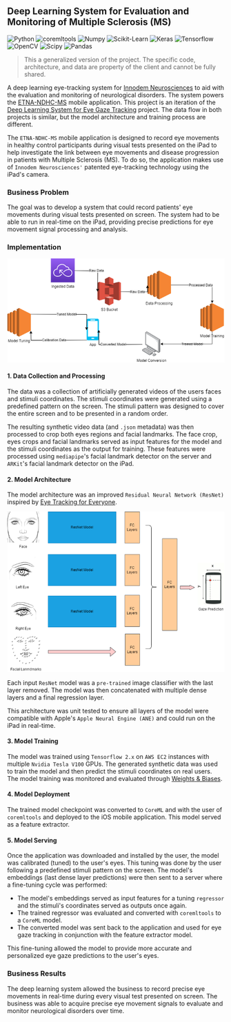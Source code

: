 ## Deep Learning System for Evaluation and Monitoring of Multiple Sclerosis (MS)

![Python](https://img.shields.io/badge/-Python-000000?style=flat&logo=Python)
![coremltools](https://img.shields.io/badge/-coremltools-000000?style=flat&logo=Coremltools)
![Numpy](https://img.shields.io/badge/-Numpy-000000?style=flat&logo=Numpy)
![Scikit-Learn](https://img.shields.io/badge/-Scikit.Learn-000000?style=flat&logo=Scikit-Learn)
![Keras](https://img.shields.io/badge/-Keras-000000?style=flat&logo=Keras)
![Tensorflow](https://img.shields.io/badge/-Tensorflow-000000?style=flat&logo=Tensorflow)
![OpenCV](https://img.shields.io/badge/-OpenCV-000000?style=flat&logo=OpenCV)
![Scipy](https://img.shields.io/badge/-Scipy-000000?style=flat&logo=Scipy)
![Pandas](https://img.shields.io/badge/-Pandas-000000?style=flat&logo=Pandas)

> This a generalized version of the project. The specific code, architecture, and data are property of the client and 
cannot be fully shared.

A deep learning eye-tracking system for [Innodem Neurosciences](https://innodemneurosciences.com/) to aid with the 
evaluation and monitoring of neurological disorders. The system powers the [ETNA-NDHC-MS](
https://apps.apple.com/us/app/etna-ndhc-ms/id1575499467) mobile application. 
This project is an iteration of the [Deep Learning System for Eye Gaze Tracking](
https://github.com/danvargg/danvargg/blob/main/docs/projects/pigio/README.md) project. The data flow in both projects is 
similar, but the model architecture and training process are different.

The `ETNA-NDHC-MS` mobile application is designed to record eye movements in healthy control participants during visual 
tests presented on the iPad to help investigate the link between eye movements and disease progression in patients with 
Multiple Sclerosis (MS). To do so, the application makes use of `Innodem Neurosciences'` patented eye-tracking technology 
using the iPad's camera.

### Business Problem

The goal was to develop a system that could record patients' eye movements during visual tests presented on screen. 
The system had to be able to run in real-time on the iPad, providing precise predictions for eye movement signal 
processing and analysis.

### Implementation

<img src="https://github.com/danvargg/danvargg/blob/main/docs/projects/pigio/images/data_flow.png">

#### 1. Data Collection and Processing

The data was a collection of artificially generated videos of the users faces and stimuli coordinates. The stimuli
coordinates were generated using a predefined pattern on the screen. The stimuli pattern was designed to cover the 
entire screen and to be presented in a random order.

The resulting synthetic video data (and `.json` metadata) was then processed to crop both eyes regions and facial 
landmarks. The face crop, eyes crops and facial landmarks served as input features for the model and the stimuli 
coordinates as the output for training. These features were processed using `mediapipe`'s facial landmark detector on 
the server and `ARKit`'s facial landmark detector on the iPad.

#### 2. Model Architecture

The model architecture was an improved `Residual Neural Network (ResNet)` inspired by [Eye Tracking for Everyone](
https://arxiv.org/abs/1606.05814).

<img src="https://github.com/danvargg/danvargg/blob/main/docs/projects/etna/images/etna_resnet.png">

Each input `ResNet` model was a `pre-trained` image classifier with the last layer removed. The model was then concatenated 
with multiple dense layers and a final regression layer.

This architecture was unit tested to ensure all layers of the model were compatible with Apple's `Apple Neural Engine
(ANE)` and could run on the iPad in real-time.

#### 3. Model Training

The model was trained using `Tensorflow 2.x` on `AWS EC2` instances with multiple `Nvidia Tesla V100` GPUs.
The generated synthetic data was used to train the model and then predict the stimuli coordinates on real users.
The model training was monitored and evaluated through [Weights & Biases](https://wandb.ai/site).

#### 4. Model Deployment

The trained model checkpoint was converted to `CoreML` and with the user of `coremltools` and deployed to the iOS mobile 
application. This model served as a feature extractor.

#### 5. Model Serving

Once the application was downloaded and installed by the user, the model was calibrated (tuned) to the user's eyes.
This tuning was done by the user following a predefined stimuli pattern on the screen. The model's embeddings 
(last dense layer predictions) were then sent to a server where a fine-tuning cycle was performed:

- The model's embeddings served as input features for a tuning `regressor` and the stimuli's coordinates served as 
outputs once again. 
- The trained regressor was evaluated and converted with `coremltools` to a `CoreML` model.
- The converted model was sent back to the application and used for eye gaze tracking in conjunction with the feature 
extractor model.

This fine-tuning allowed the model to provide more accurate and personalized eye gaze predictions to the user's eyes.

### Business Results

The deep learning system allowed the business to record precise eye movements in real-time during every visual test 
presented on screen. The business was able to acquire precise eye movement signals to evaluate and monitor neurological 
disorders over time.
